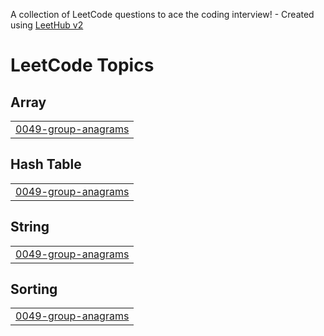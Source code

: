 A collection of LeetCode questions to ace the coding interview! - Created using [LeetHub v2](https://github.com/arunbhardwaj/LeetHub-2.0)
<!---LeetCode Topics Start-->
# LeetCode Topics
## Array
|  |
| ------- |
| [0049-group-anagrams](https://github.com/razanasanu/leekcode/tree/master/0049-group-anagrams) |
## Hash Table
|  |
| ------- |
| [0049-group-anagrams](https://github.com/razanasanu/leekcode/tree/master/0049-group-anagrams) |
## String
|  |
| ------- |
| [0049-group-anagrams](https://github.com/razanasanu/leekcode/tree/master/0049-group-anagrams) |
## Sorting
|  |
| ------- |
| [0049-group-anagrams](https://github.com/razanasanu/leekcode/tree/master/0049-group-anagrams) |
<!---LeetCode Topics End-->